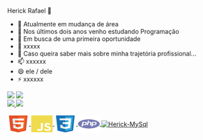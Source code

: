 Herick Rafael 👋

- 🔭 Atualmente em mudança de área
- 🌱 Nos últimos dois anos venho estudando Programação
- 👯 Em busca de uma primeira oportunidade
- 🤔 xxxxx
- 💬 Caso queira saber mais sobre minha trajetória profissional...
- 📫 xxxxxx
- 😄 ele / dele
- ⚡ xxxxxx

<div> 
  <a href="https://instagram.com/herick_rafa" target="_blank"><img src="https://img.shields.io/badge/-Instagram-%23E4405F?style=for-the-badge&logo=instagram&logoColor=white" target="_blank"></a>
  <a href="https://www.linkedin.com/in/herick-rafael" target="_blank"><img src="https://img.shields.io/badge/-LinkedIn-%230077B5?style=for-the-badge&logo=linkedin&logoColor=white" target="_blank"></a> 
</div>

<div>
<a href="https://github.com/hkgi-ctrl">
<img height="180em" src="https://github-readme-stats.vercel.app/api?username=hkgi-ctrl&show_icons=true&theme=dark&include_all_comits=true&count_private=true"/>

<img height="180em" src="https://github-readme-stats.vercel.app/api/top-langs/?username=hkgi-ctrl&layout=compact&langs_count=16&theme=dark">  
</div>

<div style="display: inline_block"><br>
  <img align="center" alt="Herick-HTML" height="40" width="50" src="https://raw.githubusercontent.com/devicons/devicon/master/icons/html5/html5-original.svg">        
  <img align="center" alt="Herick-Js" height="40" width="50" src="https://raw.githubusercontent.com/devicons/devicon/master/icons/javascript/javascript-plain.svg">
  <img align="center" alt="Herick-CSS" height="40" width="50" src="https://raw.githubusercontent.com/devicons/devicon/master/icons/css3/css3-original.svg">
  <img align="center" alt="Herick-Php" height="40" width="50" src="https://raw.githubusercontent.com/devicons/devicon/master/icons/php/php-plain.svg">
  <img align="center" alt="Herick-MySql" height="40" width="50" src="https://cdn.jsdelivr.net/gh/devicons/devicon@latest/icons/mysql/mysql-original.svg">
          
  
  
  
  <link rel="stylesheet" type='text/css' href="https://cdn.jsdelivr.net/gh/devicons/devicon@latest/devicon.min.css" />
</div>

<br>

